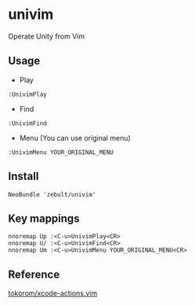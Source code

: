 univim
=================

Operate Unity from Vim

## Usage

- Play

```vim
:UnivimPlay
```

- Find

```vim
:UnivimFind
```

- Menu (You can use original menu)

```vim
:UnivimMenu YOUR_ORIGINAL_MENU
```

## Install

```
NeoBundle 'zebult/univim'
```

## Key mappings

```vim
nnoremap Up :<C-u>UnivimPlay<CR>
nnoremap U/ :<C-u>UnivimFind<CR>
nnoremap Um :<C-u>UnivimMenu YOUR_ORIGINAL_MENU<CR>
```

## Reference

[tokorom/xcode-actions.vim](https://github.com/tokorom/xcode-actions.vim)
